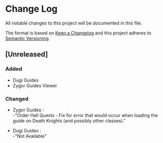 # Change Log
All notable changes to this project will be documented in this file.

The format is based on [Keep a Changelog](http://keepachangelog.com/) 
and this project adheres to [Semantic Versioning](http://semver.org/).

## [Unreleased]
### Added
- Dugi Guides
- Zygor Guides Viewer

### Changed
- Zygor Guides :  
-"Order Hall Quests - Fix for error that would occur when loading the guide on Death Knights (and possibly other classes)."

- Dugi Guides :   
-"Not Available"
